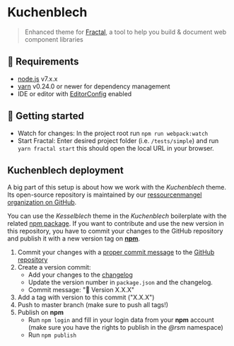 # Kuchenblech

> Enhanced theme for [Fractal](https://fractal.build/), a tool to help you build & document web component libraries

## 🚧 Requirements

* [node.js](https://nodejs.org/) v7.x.x
* [yarn](https://yarnpkg.com/) v0.24.0 or newer for dependency management
* IDE or editor with [EditorConfig](http://editorconfig.org/) enabled

## 🚦 Getting started

- Watch for changes: In the project root run `npm run webpack:watch`
- Start Fractal: Enter desired project folder (i.e. `/tests/simple`) and run `yarn fractal start` this should open the local URL in your browser.

## Kuchenblech deployment

A big part of this setup is about how we work with the *Kuchenblech* theme. Its open-source repository is maintained by our [ressourcenmangel organization on GitHub](https://github.com/ressourcenmangel).

You can use the *Kesselblech* theme in the *Kuchenblech* boilerplate with the related [npm package](https://www.npmjs.com/package/@rsm/kuchenblech). If you want to contribute and use the new version in this repository, you have to commit your changes to the GitHub repository and publish it with a new version tag on [**npm**](https://www.npmjs.com).

1. Commit your changes with a [proper commit message](#commits) to the [GitHub repository](https://github.com/ressourcenmangel/kuchenblech)
2. Create a version commit:
    * Add your changes to the [changelog](#changelog)
    * Update the version number in `package.json` and the changelog.
    * Commit message: "🔖 Version X.X.X"
3. Add a tag with version to this commit ("X.X.X")
4. Push to master branch (make sure to push all tags!)
5. Publish on **npm**
    * Run `npm login` and fill in your login data from your **npm** account (make sure you have the rights to publish in the *@rsm* namespace)
    * Run `npm publish`
